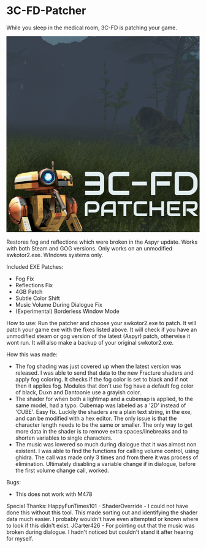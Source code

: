 # 3C-FD-Patcher
While you sleep in the medical room, 3C-FD is patching your game.

<img width="512" height="512" alt="logo" src="https://raw.githubusercontent.com/J0-o/3C-FD-Patcher/refs/heads/main/logo.png" />

Restores fog and reflections which were broken in the Aspyr update. Works with both Steam and GOG versions. Only works on an unmodified swkotor2.exe. WIndows systems only.

Included EXE Patches:
- Fog Fix
- Reflections Fix
- 4GB Patch
- Subtle Color Shift
- Music Volume During Dialogue Fix
- (Experimental) Borderless Window Mode

How to use: 
Run the patcher and choose your swkotor2.exe to patch. It will patch your game exe with the fixes listed above.
It will check if you have an unmodified steam or gog version of the latest (Aspyr) patch, otherwise it wont run.
It will also make a backup of your original swkotor2.exe.

How this was made:
- The fog shading was just covered up when the latest version was released. I was able to send that data to the new Fracture shaders and apply fog coloring. It checks if the fog color is set to black and if not then it applies fog. Modules that don't use fog have a default fog color of black, Duxn and Dantoonie use a grayish color.
- The shader for when both a lightmap and a cubemap is applied, to the same model, had a typo. Cubemap was labeled as a '2D' instead of 'CUBE'. Easy fix.
Luckily the shaders are a plain text string, in the exe, and can be modified with a hex editor. The only issue is that the character length needs to be the same or smaller. The only way to get more data in the shader is to remove extra spaces/linebreaks and to shorten variables to single characters.
- The music was lowered so much during dialogue that it was almost non existent. I was able to find the functions for calling volume control, using ghidra. The call was made only 3 times and from there it was process of elimination. Ultimately disabling a variable change if in dialogue, before the first volume change call, worked.

Bugs:
- This does not work with M478

Special Thanks:
HappyFunTimes101 - ShaderOverride - I could not have done this without this tool. This made sorting out and identifying the shader data much easier. I probably wouldn't have even attempted or known where to look if this didn't exist.
 JCarter426 - For pointing out that the music was broken during dialogue. I hadn't noticed but couldn't stand it after hearing for myself.
